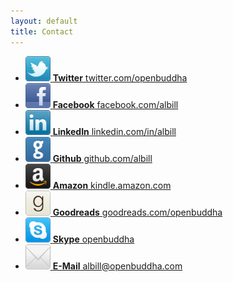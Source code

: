 ```yaml
---
layout: default
title: Contact
---
```

<ul id="networks">
  <li>
    <a href="http://twitter.com/openbuddha" rel="me"><img src="images/twitter-48x48.png" width="40" height="40" alt="Twitter"> <strong>Twitter</strong> twitter.com/openbuddha</a>
  </li>
  <li>
    <a href="http://facebook.com/albill" rel="me"><img src="images/facebook-48x48.png" width="40" height="40" alt="Facebook"> <strong>Facebook</strong> facebook.com/albill</a>
  </li>
  <li>
    <a href="http://www.linkedin.com/in/albill" rel="me"><img src="images/linkedin-48x48.png" width="40" height="40" alt="LinkedIn"> <strong>LinkedIn</strong> linkedin.com/in/albill</a>
  </li>
  <li>
    <a href="http://github.com/albill" rel="me"><img src="images/github-48x48.png" width="40" height="40" alt="Github"> <strong>Github</strong> github.com/albill</a>
  </li>
  <li>
    <a href="https://kindle.amazon.com/profile/Louis-Albert-Billings/204497" rel="me"><img src="images/amazon-48x48.png" width="40" height="40" alt="Amazon"> <strong>Amazon</strong> kindle.amazon.com</a>
  </li>
  <li>
    <a href="http://www.goodreads.com/openbuddha" rel="me"><img src="images/goodreads-48x48.png" width="40" height="40" alt="Goodreads"> <strong>Goodreads</strong> goodreads.com/openbuddha</a>
  </li>
  <li>
    <a href="skype:openbuddha" rel="me"><img src="images/skype-48x48.png" width="40" height="40" alt="Skype"> <strong>Skype</strong> openbuddha</a>
  </li>
  <li>
    <a href="mailto:albill@openbuddha.com" rel="me"><img src="images/email-48x48.png" width="40" height="40" alt="Email"> <strong>E-Mail</strong> albill@openbuddha.com</a>
  </li>
</ul>
<p>
  <br/>
  <br/>
  <br/>
  <br/>
  <br/>
  <br/>
  <br/>
  <br/>
  <br/>
  <br/>
  <br/>
  <br/>
  <br/>
  <br/>
  <br/>
  <br/>
  <br/>
  <br/>
  <br/>
</p>

